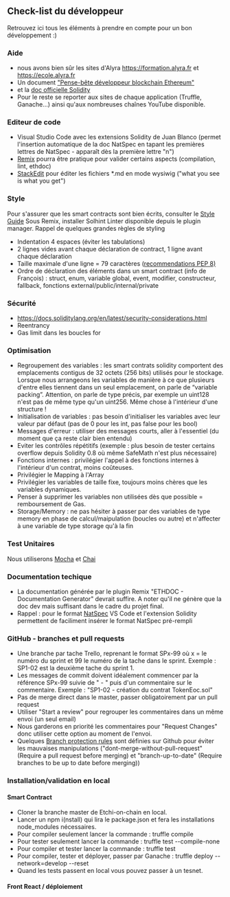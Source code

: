## Check-list du développeur
Retrouvez ici tous les éléments à prendre en compte pour un bon développement :)

### Aide
* nous avons bien sûr les sites d'Alyra https://formation.alyra.fr et https://ecole.alyra.fr
* Un document ["Pense-bête développeur blockchain Ethereum"](https://docs.google.com/document/d/17FUzrPW_LjoH9YJoLACvE7UJj0F0vDZ4nDfwoZ7oPXw/edit#heading=h.v5jr2g4v1tgh)
* et la [doc officielle Solidity](https://docs.soliditylang.org/en/latest/)
* Pour le reste se reporter aux sites de chaque application (Truffle, Ganache...) ainsi qu'aux nombreuses chaînes YouTube disponible.

### Editeur de code
* Visual Studio Code avec les extensions Solidity de Juan Blanco (permet l'insertion automatique de la doc NatSpec en tapant les premières lettres de NatSpec - apparaît dès la première lettre "n")
* [Remix](http://remix.ethereum.org/) pourra être pratique pour valider certains aspects (compilation, lint, ethdoc)
* [StackEdit](https://stackedit.io/app#) pour éditer les fichiers *.md en mode wysiwig ("what you see is what you get")

### Style
Pour s'assurer que les smart contracts sont bien écrits, consulter le [Style Guide](https://docs.soliditylang.org/en/latest/style-guide.html)
Sous Remix, installer Solhint Linter disponible depuis le plugin manager.
Rappel de quelques grandes règles de styling
* Indentation 4 espaces (éviter les tabulations)
* 2 lignes vides avant chaque déclaration de contract, 1 ligne avant chaque déclaration
* Taille maximale d'une ligne = 79 caractères ([recommendations PEP 8)](https://www.python.org/dev/peps/pep-0008/#maximum-line-length)
* Ordre de déclaration des éléments dans un smart contract (info de François) : struct, enum, variable global, event, modifier, constructeur, fallback, fonctions external/public/internal/private

### Sécurité
* https://docs.soliditylang.org/en/latest/security-considerations.html
* Reentrancy
* Gas limit dans les boucles for

### Optimisation
* Regroupement des variables : les smart contrats solidity comportent des emplacements contigus de 32 octets (256 bits) utilisés pour le stockage. Lorsque nous arrangeons les variables de manière à ce que plusieurs d'entre elles tiennent dans un seul emplacement, on parle de “variable packing”. Attention, on parle de type précis, par exemple un uint128 n'est pas de même type qu'un uint256. Même chose à l'intérieur d'une structure !
* Initialisation de variables : pas besoin d'initialiser les variables avec leur valeur par défaut (pas de 0 pour les int, pas false pour les bool)
* Messages d'erreur : utiliser des messages courts, aller à l'essentiel (du moment que ça reste clair bien entendu)
* Eviter les contrôles répétitifs (exemple : plus besoin de tester certains overflow depuis Solidity 0.8 où même SafeMath n'est plus nécessaire)
* Fonctions internes : privilégier l'appel à des fonctions internes à l'intérieur d'un contrat, moins coûteuses.
* Privilégier le Mapping à l'Array
* Privilégier les variables de taille fixe, toujours moins chères que les variables dynamiques.
* Penser à supprimer les variables non utilisées dès que possible = remboursement de Gas.
* Storage/Memory : ne pas hésiter à passer par des variables de type memory en phase de calcul/maipulation (boucles ou autre) et n'affecter à une variable de type storage qu'à la fin

### Test Unitaires
Nous utiliserons [Mocha](https://mochajs.org/) et [Chai](https://www.chaijs.com/)

### Documentation techique
* La documentation générée par le plugin Remix "ETHDOC - Documentation Generator" devrait suffire. A noter qu'il ne génère que la doc dev mais suffisant dans le cadre du projet final.
* Rappel : pour le format [NatSpec](https://docs.soliditylang.org/en/latest/natspec-format.html) VS Code et l'extension Solidity permettent de faciliment insérer le format NatSpec pré-rempli

### GitHub - branches et pull requests
* Une branche par tache Trello, reprenant le format SPx-99 où x = le numéro du sprint et 99 le numéro de la tache dans le sprint. Exemple : SP1-02 est la deuxième tache du sprint 1.
* Les messages de commit doivent idéalement commencer par la référence SPx-99 suivie de " - " puis d'un commentaire sur le commentaire. Exemple : "SP1-02 - création du contrat TokenEoc.sol"
* Pas de merge direct dans le master, passer obligatoirement par un pull request
* Utiliser "Start a review" pour regrouper les commentaires dans un même envoi (un seul email)
* Nous garderons en priorité les commentaires pour "Request Changes" donc utiliser cette option au moment de l'envoi.
* Quelques [Branch protection rules](https://github.com/ethiconchain/ethic-on-chain/settings/branches) sont définies sur Github pour éviter les mauvaises manipulations ("dont-merge-without-pull-request" (Require a pull request before merging) et "branch-up-to-date" (Require branches to be up to date before merging))

### Installation/validation en local

#### Smart Contract

* Cloner la branche master de Etchi-on-chain en local.
* Lancer un npm i(nstall) qui lira le package.json et fera les installations node_modules nécessaires.
* Pour compiler seulement lancer la commande : truffle compile
* Pour tester seulement lancer la commande : truffle test --compile-none
* Pour compiler et tester lancer la commande : truffle test
* Pour compiler, tester et déployer, passer par Ganache : truffle deploy --network=develop --reset
* Quand les tests passent en local vous pouvez passer à un tesnet.

#### Front React / déploiement